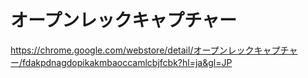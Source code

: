 # オープンレックキャプチャー
https://chrome.google.com/webstore/detail/オープンレックキャプチャー/fdakpdnagdopikakmbaoccamlcbjfcbk?hl=ja&gl=JP
